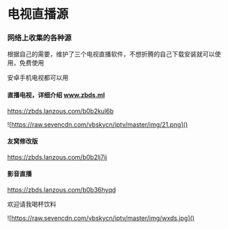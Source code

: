 # 电视直播源

### 网络上收集的各种源



根据自己的需要，维护了三个电视直播软件，不想折腾的自己下载安装就可以使用，免费使用

安卓手机电视都可以用



#### **直播电视，详细介绍  www.zbds.ml**

https://zbds.lanzous.com/b0b2kul6b

![https://raw.sevencdn.com/vbskycn/iptv/master/img/21.png]()

#### 友窝修改版

https://zbds.lanzous.com/b0b2lj7ij



#### 影音直播

https://zbds.lanzous.com/b0b36hyqd







欢迎请我喝杯饮料

![https://raw.sevencdn.com/vbskycn/iptv/master/img/wxds.jpg]()